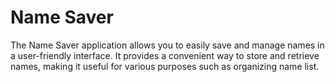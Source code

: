 # Name Saver

The Name Saver application allows you to easily save and manage names in a user-friendly interface. It provides a convenient way to store and retrieve names, making it useful for various purposes such as organizing name list.
